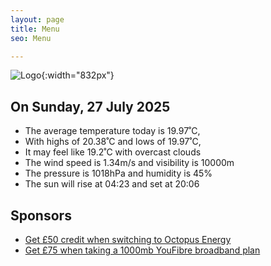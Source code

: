 ```yaml
---
layout: page
title: Menu
seo: Menu

---
```


![Logo](/images/logo.jpg){:width="832px"}

<!-- weather_marker starts -->
## On Sunday, 27 July 2025

- The average temperature today is 19.97˚C,
- With highs of 20.38˚C and lows of 19.97˚C,
- It may feel like 19.2˚C with overcast clouds
- The wind speed is 1.34m/s and visibility is 10000m
- The pressure is 1018hPa and humidity is 45%
- The sun will rise at 04:23 and set at 20:06

<!-- weather_marker ends -->

## Sponsors

- [Get £50 credit when switching to Octopus Energy](https://bit.ly/3oD1nnS)
- [Get £75 when taking a 1000mb YouFibre broadband plan](https://aklam.io/91zWhU?)
